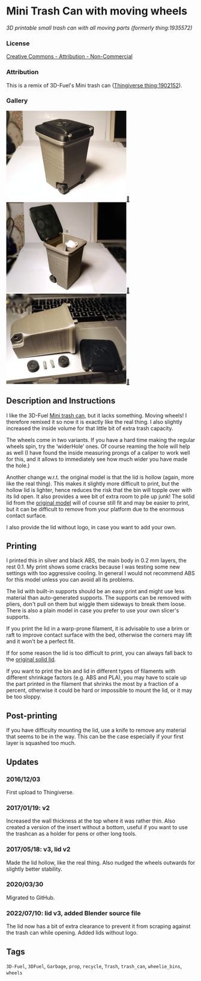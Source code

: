 # Mini Trash Can with moving wheels
*3D printable small trash can with all moving parts (formerly thing:1935572)*

### License
[Creative Commons - Attribution - Non-Commercial](https://creativecommons.org/licenses/by-nc/4.0/)

### Attribution
This is a remix of 3D-Fuel's Mini trash can ([Thingiverse thing:1902152](https://www.thingiverse.com/thing:1902152)).

### Gallery

![Photo 1](thumbs/trashcan1.jpg)[🔎](images/trashcan1.jpg) ![Photo 2](thumbs/trashcan2.jpg)[🔎](images/trashcan2.jpg) ![Photo 3](thumbs/trashcan3.jpg)[🔎](images/trashcan3.jpg)


## Description and Instructions

I like the 3D-Fuel [Mini trash can](http://www.thingiverse.com/thing:1902152), but it lacks something. Moving wheels! I therefore remixed it so now it is exactly like the real thing.
I also slightly increased the inside volume for that little bit of extra trash capacity.

The wheels come in two variants. If you have a hard time making the regular wheels spin, try the ‘widerHole’ ones. Of course reaming the hole will help as well (I have found the inside measuring prongs of a caliper to work well for this, and it allows to immediately see how much wider you have made the hole.)

Another change w.r.t. the original model is that the lid is hollow (again, more like the real thing). This makes it slightly more difficult to print, but the hollow lid is lighter, hence reduces the risk that the bin will topple over with its lid open. It also provides a wee bit of extra room to pile up junk! The solid lid from the [original model](https://www.thingiverse.com/thing:1902152) will of course still fit and may be easier to print, but it can be difficult to remove from your platform due to the enormous contact surface.

I also provide the lid without logo, in case you want to add your own.


## Printing

I printed this in silver and black ABS, the main body in 0.2 mm layers, the rest 0.1.
My print shows some cracks because I was testing some new settings with too aggressive cooling. In general I would not recommend ABS for this model unless you can avoid all its problems.

The lid with built-in supports should be an easy print and might use less material than auto-generated supports. The supports can be removed with pliers, don't pull on them but wiggle them sideways to break them loose. There is also a plain model in case you prefer to use your own slicer's supports.

If you print the lid in a warp-prone filament, it is advisable to use a brim or raft to improve contact surface with the bed, otherwise the corners may lift and it won't be a perfect fit.

If for some reason the lid is too difficult to print, you can always fall back to the [original solid lid](http://www.thingiverse.com/thing:1902152).

If you want to print the bin and lid in different types of filaments with different shrinkage factors (e.g. ABS and PLA), you may have to scale up the part printed in the filament that shrinks the most by a fraction of a percent, otherwise it could be hard or impossible to mount the lid, or it may be too sloppy.


## Post-printing

If you have difficulty mounting the lid, use a knife to remove any material that seems to be in the way. This can be the case especially if your first layer is squashed too much.


## Updates

### 2016/12/03
First upload to Thingiverse.

### 2017/01/19: v2
Increased the wall thickness at the top where it was rather thin. Also created a version of the insert without a bottom, useful if you want to use the trashcan as a holder for pens or other long tools.

### 2017/05/18: v3, lid v2
Made the lid hollow, like the real thing. Also nudged the wheels outwards for slightly better stability.

### 2020/03/30
Migrated to GitHub.

### 2022/07/10: lid v3, added Blender source file
The lid now has a bit of extra clearance to prevent it from scraping against the trash can while opening. Added lids without logo.


## Tags
`3D-Fuel`, `3DFuel`, `Garbage`, `prop`, `recycle`, `Trash`, `trash_can`, `wheelie_bins`, `wheels`
